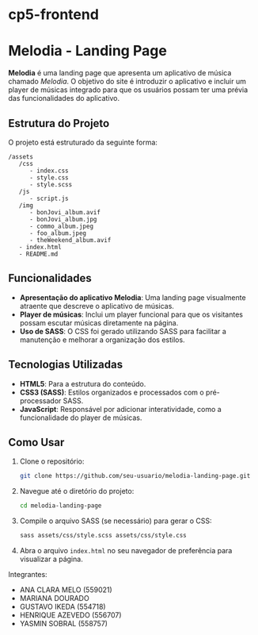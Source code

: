 # cp5-frontend
# Melodia - Landing Page

**Melodia** é uma landing page que apresenta um aplicativo de música chamado *Melodia*. O objetivo do site é introduzir o aplicativo e incluir um player de músicas integrado para que os usuários possam ter uma prévia das funcionalidades do aplicativo.

## Estrutura do Projeto

O projeto está estruturado da seguinte forma:

```
/assets
   /css
      - index.css
      - style.css
      - style.scss
   /js
      - script.js
   /img
      - bonJovi_album.avif
      - bonJovi_album.jpg
      - commo_album.jpeg
      - foo_album.jpeg
      - theWeekend_album.avif
   - index.html
   - README.md
```

## Funcionalidades

- **Apresentação do aplicativo Melodia**: Uma landing page visualmente atraente que descreve o aplicativo de músicas.
- **Player de músicas**: Inclui um player funcional para que os visitantes possam escutar músicas diretamente na página.
- **Uso de SASS**: O CSS foi gerado utilizando SASS para facilitar a manutenção e melhorar a organização dos estilos.

## Tecnologias Utilizadas

- **HTML5**: Para a estrutura do conteúdo.
- **CSS3 (SASS)**: Estilos organizados e processados com o pré-processador SASS.
- **JavaScript**: Responsável por adicionar interatividade, como a funcionalidade do player de músicas.

## Como Usar

1. Clone o repositório:
   ```bash
   git clone https://github.com/seu-usuario/melodia-landing-page.git
   ```
   
2. Navegue até o diretório do projeto:
   ```bash
   cd melodia-landing-page
   ```

3. Compile o arquivo SASS (se necessário) para gerar o CSS:
   ```bash
   sass assets/css/style.scss assets/css/style.css
   ```

4. Abra o arquivo `index.html` no seu navegador de preferência para visualizar a página.

Integrantes:
- ANA CLARA MELO (559021) 
- MARIANA DOURADO
- GUSTAVO IKEDA (554718) 
- HENRIQUE AZEVEDO (556707) 
- YASMIN SOBRAL (558757)

